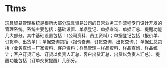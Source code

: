 # Ttms
 玩具贸易管理系统是根所大部分玩具贸易公司的日常业务工作流程专门设计开发的管理系统。系统主要包括：基础设置、单据登记、单据查询、单据汇总、提醒功能几大部分。其中基础设置包括：（公司资料、员工资料）；单据登记包括（报价单、订货单、出货单）；单据查询包括（报价查询、订货查询、出货查询、）单据汇总包括（业务查询－厂家资料、客户资料；样品管理－样品资料、样品查询、样品统计；客户订货汇总、订货以负责人汇总、客户出货汇总、出货以负责人汇总）、提醒功能包括（订单交货提醒）几部分。
